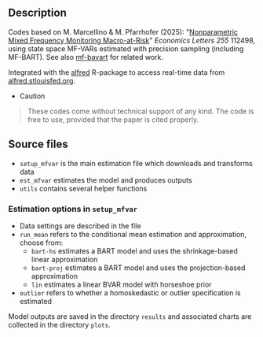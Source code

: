 ## Description
Codes based on M. Marcellino & M. Pfarrhofer (2025): "[Nonparametric Mixed Frequency Monitoring Macro-at-Risk](https://doi.org/10.1016/j.econlet.2025.112498)" _Economics Letters_ *255* 112498, using state space MF-VARs estimated with precision sampling (including MF-BART). See also [mf-bavart](https://github.com/mpfarrho/mf-bavart) for related work.

Integrated with the [alfred](https://cran.r-project.org/web/packages/alfred/index.html) R-package to access real-time data from [alfred.stlouisfed.org](https://alfred.stlouisfed.org).

- > [!CAUTION]
> These codes come without technical support of any kind. The code is free to use, provided that the paper is cited properly.

## Source files
- `setup_mfvar` is the main estimation file which downloads and transforms data
- `est_mfvar` estimates the model and produces outputs
- `utils` contains several helper functions

### Estimation options in `setup_mfvar`
- Data settings are described in the file
- `run_mean` refers to the conditional mean estimation and approximation, choose from:
  - `bart-hs` estimates a BART model and uses the shrinkage-based linear approximation
  - `bart-proj` estimates a BART model and uses the projection-based approximation
  - `lin` estimates a linear BVAR model with horseshoe prior
 - `outlier` refers to whether a homoskedastic or outlier specification is estimated

Model outputs are saved in the directory `results` and associated charts are collected in the directory `plots`.
